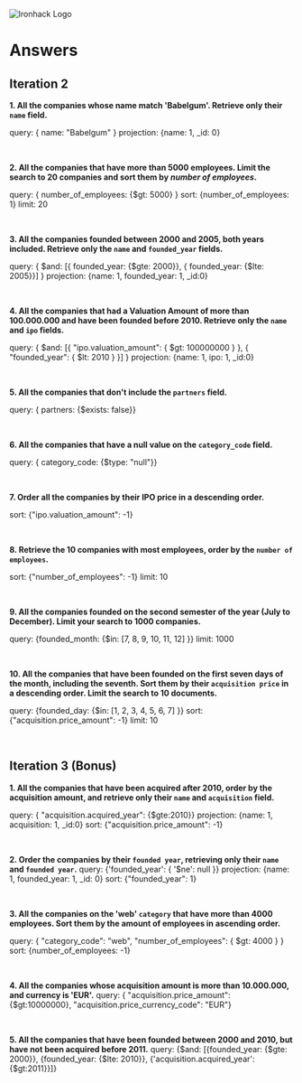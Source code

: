 ![Ironhack Logo](https://i.imgur.com/1QgrNNw.png)

# Answers

## Iteration 2

**1. All the companies whose name match 'Babelgum'. Retrieve only their `name` field.**

query: { name: "Babelgum" }
projection: {name: 1, \_id: 0}

<br>

**2. All the companies that have more than 5000 employees. Limit the search to 20 companies and sort them by _number of employees_.**

query: { number_of_employees: {$gt: 5000} }
sort: {number_of_employees: 1}
limit: 20

<br>

**3. All the companies founded between 2000 and 2005, both years included. Retrieve only the `name` and `founded_year` fields.**

query: { $and: [{ founded_year: {$gte: 2000}}, { founded_year: {$lte: 2005}}] }
projection: {name: 1, founded_year: 1, \_id:0}

<br>

**4. All the companies that had a Valuation Amount of more than 100.000.000 and have been founded before 2010. Retrieve only the `name` and `ipo` fields.**

query: { $and: [{ "ipo.valuation_amount": { $gt: 100000000 } }, { "founded_year": { $lt: 2010 } }] }
projection: {name: 1, ipo: 1, \_id:0}

<br>

**5. All the companies that don't include the `partners` field.**

query: { partners: {$exists: false}}

<br>

**6. All the companies that have a null value on the `category_code` field.**

query: { category_code: {$type: "null"}}

<br>

**7. Order all the companies by their IPO price in a descending order.**

sort: {"ipo.valuation_amount": -1}

<br>

**8. Retrieve the 10 companies with most employees, order by the `number of employees`.**

sort: {"number_of_employees": -1}
limit: 10

<br>

**9. All the companies founded on the second semester of the year (July to December). Limit your search to 1000 companies.**

query: {founded_month: {$in: [7, 8, 9, 10, 11, 12] }}
limit: 1000

<br>

**10. All the companies that have been founded on the first seven days of the month, including the seventh. Sort them by their `acquisition price` in a descending order. Limit the search to 10 documents.**

query: {founded_day: {$in: [1, 2, 3, 4, 5, 6, 7] }}
sort: {"acquisition.price_amount": -1}
limit: 10

<br>

## Iteration 3 (Bonus)

**1. All the companies that have been acquired after 2010, order by the acquisition amount, and retrieve only their `name` and `acquisition` field.**

query: { "acquisition.acquired_year": {$gte:2010}}
projection: {name: 1, acquisition: 1, \_id:0}
sort: {"acquisition.price_amount": -1}

<br>

**2. Order the companies by their `founded year`, retrieving only their `name` and `founded year`.**
query: {'founded_year': { '$ne': null }}
projection: {name: 1, founded_year: 1, \_id: 0}
sort: {"founded_year": 1}

<br>

**3. All the companies on the 'web' `category` that have more than 4000 employees. Sort them by the amount of employees in ascending order.**

query: { "category_code": "web", "number_of_employees": { $gt: 4000 } }
sort: {number_of_employees: -1}

<br>

**4. All the companies whose acquisition amount is more than 10.000.000, and currency is 'EUR'.**
query: { "acquisition.price_amount": {$gt:10000000}, "acquisition.price_currency_code": "EUR"}

<br>

**5. All the companies that have been founded between 2000 and 2010, but have not been acquired before 2011.**
query: {$and: [{founded_year: {$gte: 2000}}, {founded_year: {$lte: 2010}}, {'acquisition.acquired_year':{$gt:2011}}]}

<br>
